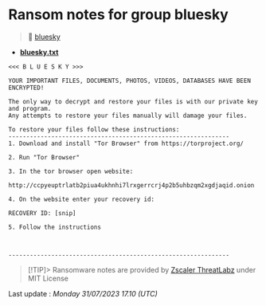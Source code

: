 # Ransom notes for group bluesky
> 🔗 [bluesky](group/bluesky)
* **[bluesky.txt](https://ransomware.live/ransomware_notes/bluesky/bluesky.txt)**

```
<<< B L U E S K Y >>>

YOUR IMPORTANT FILES, DOCUMENTS, PHOTOS, VIDEOS, DATABASES HAVE BEEN ENCRYPTED!

The only way to decrypt and restore your files is with our private key and program.
Any attempts to restore your files manually will damage your files.

To restore your files follow these instructions:
--------------------------------------------------------------
1. Download and install "Tor Browser" from https://torproject.org/

2. Run "Tor Browser"

3. In the tor browser open website:
   http://ccpyeuptrlatb2piua4ukhnhi7lrxgerrcrj4p2b5uhbzqm2xgdjaqid.onion

4. On the website enter your recovery id:

RECOVERY ID: [snip]

5. Follow the instructions



--------------------------------------------------------------

```


> [!TIP]> Ransomware notes are provided by [Zscaler ThreatLabz](https://github.com/threatlabz/ransomware_notes) under MIT License
> 




Last update : _Monday 31/07/2023 17.10 (UTC)_

